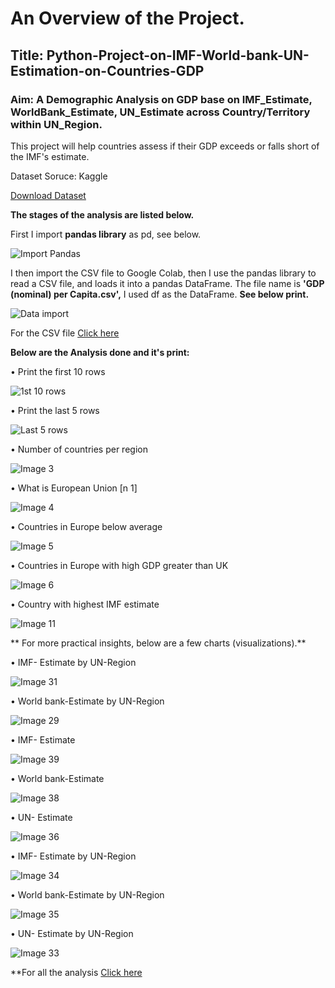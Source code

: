 # An Overview of the Project.

## Title: Python-Project-on-IMF-World-bank-UN-Estimation-on-Countries-GDP

### Aim: A Demographic Analysis on GDP base on IMF_Estimate, WorldBank_Estimate, UN_Estimate across Country/Territory within UN_Region. 

This project will help countries assess if their GDP exceeds or falls short of the IMF's estimate.


Dataset Soruce: Kaggle

[Download Dataset](https://www.kaggle.com/datasets/rajkumarpandey02/gdp-in-usd-per-capita-income-by-country.)

**The stages of the analysis are listed below.**

First I import **pandas library** as pd, see below.

![Import Pandas](https://github.com/user-attachments/assets/130a341d-a002-4e22-ab84-1f41a727b60a)

I then import the CSV file to Google Colab, then I use the pandas library to read a CSV file, and loads it into a pandas DataFrame. The file name is **'GDP (nominal) per Capita.csv',** I used df as the DataFrame. **See below print.**

![Data import](https://github.com/user-attachments/assets/0da745b6-5d0e-4cb0-9e6a-c10bf31dcd24)


For the CSV file [Click here](https://github.com/Chibuike-Ile/Python-Project-on-IMF-World-bank-UN-Estimation-on-Countries-GDP/blob/main/GDP%20(nominal)%20per%20Capita.csv)

**Below are the Analysis done and it's print:**

•	Print the first 10 rows

![1st 10 rows](https://github.com/user-attachments/assets/8d3f9102-c79c-4f91-beca-8e4418557d36)


•	Print the last 5 rows 

![Last 5 rows](https://github.com/user-attachments/assets/1666b4da-e50b-4dad-aa5e-33933a1e198d)

• Number of countries per region

![Image 3](https://github.com/user-attachments/assets/8bd077dc-088d-4141-a84a-5f5c3ae02fc1)

• What is European Union [n 1]

![Image 4](https://github.com/user-attachments/assets/c4656a4e-de29-4bd1-992f-374fccc1ae90)

• Countries in Europe below average

![Image 5](https://github.com/user-attachments/assets/e8065b6e-4dfd-4e6e-a811-1ee9d4c710b1)

• Countries in Europe with high GDP greater than UK

![Image 6](https://github.com/user-attachments/assets/357305a6-8dfa-4045-8a56-c046722210e2)

• Country with highest IMF estimate

![Image 11](https://github.com/user-attachments/assets/8d24dec4-0ea2-44a3-ad3f-c7eb5ccd93c0)

** For more practical insights, below are a few charts (visualizations).**

• IMF- Estimate by UN-Region

![Image 31](https://github.com/user-attachments/assets/2a61cbfd-9a58-4132-9e86-d9cfe68f1dca)

• World bank-Estimate by UN-Region

![Image 29](https://github.com/user-attachments/assets/216ebf2c-1f3e-4878-87d7-a4da41eccb00)

• IMF- Estimate

![Image 39](https://github.com/user-attachments/assets/38a90858-a347-4258-a5aa-7437533eac48)


• World bank-Estimate

![Image 38](https://github.com/user-attachments/assets/ef77ece3-0cc5-4962-b96e-cf66f9853835)


• UN- Estimate

![Image 36](https://github.com/user-attachments/assets/49b18b66-dd2b-4d66-b07c-6e2873a47341)

• IMF- Estimate by UN-Region

![Image 34](https://github.com/user-attachments/assets/110e9997-396b-4de3-8af9-3b586221b067)

• World bank-Estimate by UN-Region

![Image 35](https://github.com/user-attachments/assets/87d35146-cd63-42e6-bd09-c6abfe8c4c0b)


• UN- Estimate by UN-Region

![Image 33](https://github.com/user-attachments/assets/9fdfff16-923e-4a74-a6d5-664080f79e84)

**For all the analysis [Click here](https://github.com/Chibuike-Ile/Python-Project-on-IMF-World-bank-UN-Estimation-on-Countries-GDP/blob/main/All%20the%20Analysis%20done%20on%20this%20project.pdf)

























